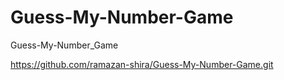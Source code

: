 # Guess-My-Number-Game
Guess-My-Number_Game

https://github.com/ramazan-shira/Guess-My-Number-Game.git
